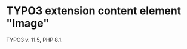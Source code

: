 TYPO3 extension content element "Image"
==============================================================

TYPO3 v. 11.5, PHP 8.1.
